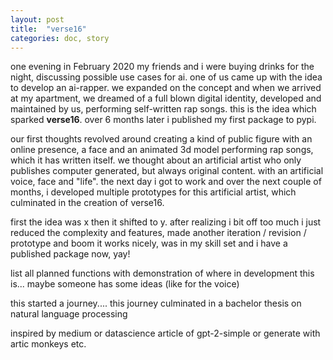 ```yaml
---
layout: post
title:  "verse16"
categories: doc, story
---
```


one evening in February 2020 my friends and i were buying drinks for the night, discussing possible use cases for ai. 
one of us came up with the idea to develop an ai-rapper. we expanded on the concept and when we arrived at my apartment, 
we dreamed of a full blown digital identity, developed and maintained by us, performing self-written rap songs. 
this is the idea which sparked **verse16**. over 6 months later i published my first package to pypi.

our first thoughts revolved around creating a kind of public figure with an online presence, a face and an animated
3d model performing rap songs, which it has written itself. we thought about an artificial artist who only publishes 
computer generated, but always original content. with an artificial voice, face and "life". the next day i got to work
and over the next couple of months, i developed multiple prototypes for this artificial artist, which culminated in the
creation of verse16. 
 
first the idea was x then it shifted to y. after realizing i bit off too much i  just reduced the complexity and 
features, made another iteration / revision / prototype and boom it works nicely, was in my skill set and i have a 
published package now, yay!

list all planned functions with demonstration of where in development this is... maybe someone has some ideas (like for the voice)



this started a journey.... this journey culminated in a bachelor thesis on natural language processing 



inspired by medium or datascience article of gpt-2-simple or generate with artic monkeys etc.

